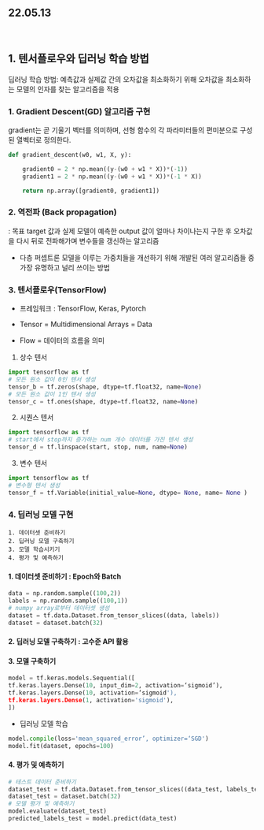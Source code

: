 ## 22.05.13

<br>

## 1. 텐서플로우와 딥러닝 학습 방법

딥러닝 학습 방법: 예측값과 실제값 간의 오차값을 최소화하기 위해 오차값을 최소화하는 모델의 인자를 찾는 알고리즘을 적용

### 1. Gradient Descent(GD) 알고리즘 구현

gradient는 곧 기울기 벡터를 의미하며, 선형 함수의 각 파라미터들의 편미분으로 구성된 열벡터로 정의한다.

```python
def gradient_descent(w0, w1, X, y):

    gradient0 = 2 * np.mean((y-(w0 + w1 * X))*(-1))
    gradient1 = 2 * np.mean((y-(w0 + w1 * X))*(-1 * X))

    return np.array([gradient0, gradient1])
```

### 2. **역전파** (Back propagation)

: 목표 target 값과 실제 모델이 예측한 output 값이 얼마나 차이나는지 구한 후 오차값을 다시 뒤로 전파해가며 변수들을 갱신하는 알고리즘

- 다층 퍼셉트론 모델을 이루는 가중치들을 개선하기 위해 개발된 여러 알고리즘들 중 가장 유명하고 널리 쓰이는 방법

### 3. 텐서플로우(TensorFlow)

- 프레임워크 : TensorFlow, Keras, Pytorch

- Tensor = Multidimensional Arrays = Data
- Flow = 데이터의 흐름을 의미

1. 상수 텐서

```py
import tensorflow as tf
# 모든 원소 값이 0인 텐서 생성
tensor_b = tf.zeros(shape, dtype=tf.float32, name=None)
# 모든 원소 값이 1인 텐서 생성
tensor_c = tf.ones(shape, dtype=tf.float32, name=None)

```

2. 시퀀스 텐서

```py
import tensorflow as tf
# start에서 stop까지 증가하는 num 개수 데이터를 가진 텐서 생성
tensor_d = tf.linspace(start, stop, num, name=None)
```

3. 변수 텐서

```py
import tensorflow as tf
# 변수형 텐서 생성
tensor_f = tf.Variable(initial_value=None, dtype= None, name= None )
```

### 4. 딥러닝 모델 구현

```
1. 데이터셋 준비하기
2. 딥러닝 모델 구축하기
3. 모델 학습시키기
4. 평가 및 예측하기
```

#### 1. 데이터셋 준비하기 : Epoch와 Batch

```py
data = np.random.sample((100,2))
labels = np.random.sample((100,1))
# numpy array로부터 데이터셋 생성
dataset = tf.data.Dataset.from_tensor_slices((data, labels))
dataset = dataset.batch(32)
```

#### 2. 딥러닝 모델 구축하기 : 고수준 API 활용

#### 3. 모델 구축하기

```py
model = tf.keras.models.Sequential([
tf.keras.layers.Dense(10, input_dim=2, activation=‘sigmoid’),
tf.keras.layers.Dense(10, activation=‘sigmoid'),
tf.keras.layers.Dense(1, activation='sigmoid'),
])
```

- 딥러닝 모델 학습

```py
model.compile(loss='mean_squared_error’, optimizer=‘SGD')
model.fit(dataset, epochs=100)
```

#### 4. 평가 및 예측하기

```py
# 테스트 데이터 준비하기
dataset_test = tf.data.Dataset.from_tensor_slices((data_test, labels_test))
dataset_test = dataset.batch(32)
# 모델 평가 및 예측하기
model.evaluate(dataset_test)
predicted_labels_test = model.predict(data_test)
```
